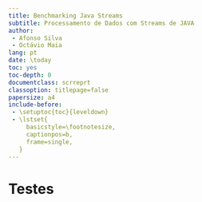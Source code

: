 ```yaml
---
title: Benchmarking Java Streams
subtitle: Processamento de Dados com Streams de JAVA
author:
 - Afonso Silva
 - Octávio Maia
lang: pt
date: \today
toc: yes
toc-depth: 0
documentclass: scrreprt
classoption: titlepage=false
papersize: a4
include-before:
 - \setuptoc{toc}{leveldown}
 - \lstset{
     basicstyle=\footnotesize,
     captionpos=b,
     frame=single,
   }
---
```


Testes
======
